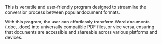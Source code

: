 This is versatile and user-friendly program designed to streamline the conversion process between popular document formats.

 With this program, the user can effortlessly transform Word documents (.doc, .docx) into universally compatible PDF files, or vice versa, ensuring that documents are accessible and shareable across various platforms and devices.